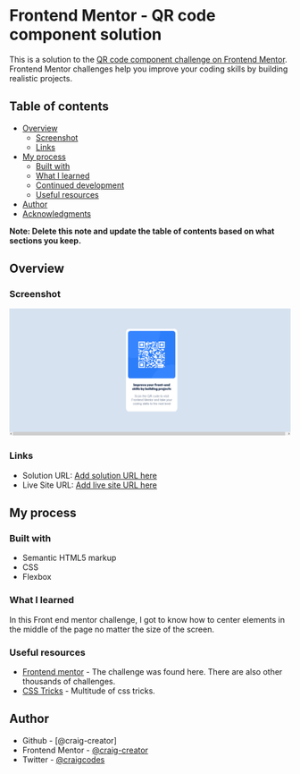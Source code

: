 # Frontend Mentor - QR code component solution

This is a solution to the [QR code component challenge on Frontend Mentor](https://www.frontendmentor.io/challenges/qr-code-component-iux_sIO_H). Frontend Mentor challenges help you improve your coding skills by building realistic projects. 

## Table of contents

- [Overview](#overview)
  - [Screenshot](#screenshot)
  - [Links](#links)
- [My process](#my-process)
  - [Built with](#built-with)
  - [What I learned](#what-i-learned)
  - [Continued development](#continued-development)
  - [Useful resources](#useful-resources)
- [Author](#author)
- [Acknowledgments](#acknowledgments)

**Note: Delete this note and update the table of contents based on what sections you keep.**

## Overview

### Screenshot

![](images/screenshot.png)

### Links

- Solution URL: [Add solution URL here](https://your-solution-url.com)
- Live Site URL: [Add live site URL here](https://your-live-site-url.com)

## My process

### Built with

- Semantic HTML5 markup
- CSS
- Flexbox

### What I learned

In this Front end mentor challenge, I got to know how to center elements in the middle of the page no matter the size of the screen. 


### Useful resources

- [Frontend mentor](https://www.frontendmentor.io) - The challenge was found here. There are also other thousands of challenges.
- [CSS Tricks](https://www.css-tricks.com) - Multitude of css tricks.

## Author

- Github - [@craig-creator]
- Frontend Mentor - [@craig-creator](https://www.frontendmentor.io/profile/craig-creator)
- Twitter - [@craigcodes](https://www.twitter.com/craigcodes)